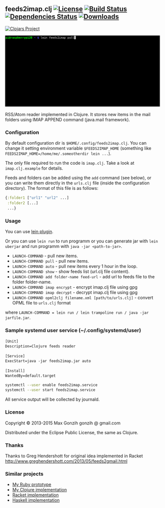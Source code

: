 ## feeds2imap.clj [![License](http://img.shields.io/badge/license-EPL-blue.svg?style=flat)](https://www.eclipse.org/legal/epl-v10.html) [![Build Status](https://travis-ci.org/Gonzih/feeds2imap.clj.svg?branch=master)](https://travis-ci.org/Gonzih/feeds2imap.clj) [![Dependencies Status](http://jarkeeper.com/Gonzih/feeds2imap.clj/status.svg)](https://jarkeeper.com/Gonzih/feeds2imap.clj) [![Downloads](https://jarkeeper.com/Gonzih/feeds2imap.clj/downloads.svg)](https://jarkeeper.com/Gonzih/feeds2imap.clj)

[![Clojars Project](http://clojars.org/feeds2imap/latest-version.svg)](http://clojars.org/feeds2imap)

![clojure feeds reader](https://raw.githubusercontent.com/Gonzih/feeds2imap.clj/master/demo.gif)

RSS/Atom reader implemented in Clojure.
It stores new items in the mail folders using IMAP APPEND command (java.mail framework).

### Configuration
By default configuration dir is `$HOME/.config/feeds2imap.clj`.
You can change it setting environment variable `$FEEDS2IMAP_HOME` (something like `FEEDS2IMAP_HOME=/home/me/.someotherdir lein ...`).

The only file required to run the code is `imap.clj`. Take a look at `imap.clj.example` for details.

Feeds and folders can be added using the `add` command (see below), or you can write them directly in the `urls.clj` file (inside the configuration directory).
The format of this file is as follows:

```clojure
{:folder1 ["url1" "url2" ...]
 :folder2 [...]
 ...}
```

### Usage
You can use [lein plugin](https://github.com/Gonzih/lein-feeds2imap).

Or you can use `lein run` to run programm or you can generate jar with `lein uberjar` and run programm with `java -jar <path-to-jar>`.

* `LAUNCH-COMMAND` - pull new items.
* `LAUNCH-COMMAND pull` - pull new items.
* `LAUNCH-COMMAND auto` - pull new items every 1 hour in the loop.
* `LAUNCH-COMMAND show` - show feeds list (url.clj file content).
* `LAUNCH-COMMAND add folder-name feed-url` - add url to feeds file to the folder folder-name.
* `LAUNCH-COMMAND imap encrypt` - encrypt imap.clj file using gpg
* `LAUNCH-COMMAND imap decrypt` - decrypt imap.clj file using gpg
* `LAUNCH-COMMAND opml2clj filename.xml [path/to/urls.clj]` - convert OPML file to `urls.clj` format

where `LAUNCH-COMMAND = lein run / lein trampoline run / java -jar jarfile.jar`.

### Sample systemd user service (~/.config/systemd/user)

```
[Unit]
Description=Clojure feeds reader

[Service]
ExecStart=java -jar feeds2imap.jar auto

[Install]
WantedBy=default.target
```

```sh
systemctl --user enable feeds2imap.service
systemctl --user start feeds2imap.service
```

All service output will be collected by journald.


### License

Copyright © 2013-2015 Max Gonzih gonzih @ gmail.com

Distributed under the Eclipse Public License, the same as Clojure.

### Thanks
Thanks to Greg Hendershott for original idea implemented in Racket
http://www.greghendershott.com/2013/05/feeds2gmail.html

### Similar projects

* [My Ruby prototype](https://github.com/Gonzih/feeds2imap.rb)
* [My Clojure implementation](https://github.com/Gonzih/feeds2imap.clj)
* [Racket implementation](https://github.com/greghendershott/feeds2gmail)
* [Haskell implementation](https://github.com/cordawyn/rss2imap)
